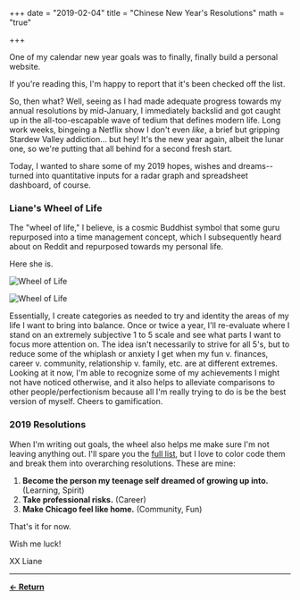 +++
date = "2019-02-04"
title = "Chinese New Year's Resolutions"
math = "true"

+++

One of my calendar new year goals was to finally, finally build a personal website. 

If you're reading this, I'm happy to report that it's been checked off the list.

So, then what? Well, seeing as I had made adequate progress towards my annual resolutions by mid-January, I immediately backslid and got caught up in the all-too-escapable wave of tedium that defines modern life. Long work weeks, bingeing a Netflix show I don't even *like*, a brief but gripping Stardew Valley addiction... but hey! It's the new year again, albeit the lunar one, so we're putting that all behind for a second fresh start.

Today, I wanted to share some of my 2019 hopes, wishes and dreams-- turned into quantitative inputs for a radar graph and spreadsheet dashboard, of course.


### Liane's Wheel of Life

The "wheel of life," I believe, is a cosmic Buddhist symbol that some guru repurposed into a time management concept, which I subsequently heard about on Reddit and repurposed towards my personal life.

Here she is.

![Wheel of Life](/images/blog/20190206-radar.png)

![Wheel of Life](/images/blog/20190206-chart.png)

Essentially, I create categories as needed to try and identity the areas of my life I want to bring into balance. Once or twice a year, I'll re-evaluate where I stand on an extremely subjective 1 to 5 scale and see what parts I want to focus more attention on. The idea isn't necessarily to strive for all 5's, but to reduce some of the whiplash or anxiety I get when my fun v. finances, career v. community, relationship v. family, etc. are at different extremes. Looking at it now, I'm able to recognize some of my achievements I might not have noticed otherwise, and it also helps to alleviate comparisons to other people/perfectionism because all I'm really trying to do is be the best version of myself. Cheers to gamification.

### 2019 Resolutions

When I'm writing out goals, the wheel also helps me make sure I'm not leaving anything out. I'll spare you the [full list](https://docs.google.com/spreadsheets/d/1BSNzM3dwc7IbWiRVZwHdNABg3MT4EOMYOlxweIa9S3A/edit?usp=sharing), but I love to color code them and break them into overarching resolutions. These are mine:

1. **Become the person my teenage self dreamed of growing up into.** (Learning, Spirit)
2. **Take professional risks.** (Career)
3. **Make Chicago feel like home.** (Community, Fun)

That's it for now.

Wish me luck!

XX
Liane

-----

[__← Return__](/posts)